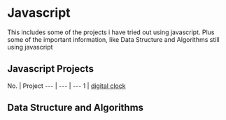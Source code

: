 # Javascript
This includes some of the projects i have tried out using javascript. 
Plus some of the important information, like Data Structure and Algorithms still using javascript

## Javascript Projects

 No. | Project 
 --- | --- | --- 
 1 | [digital clock](https://github.com/CharlesKasasira/javascript/tree/projects/projects/clock) 

## Data Structure and Algorithms

